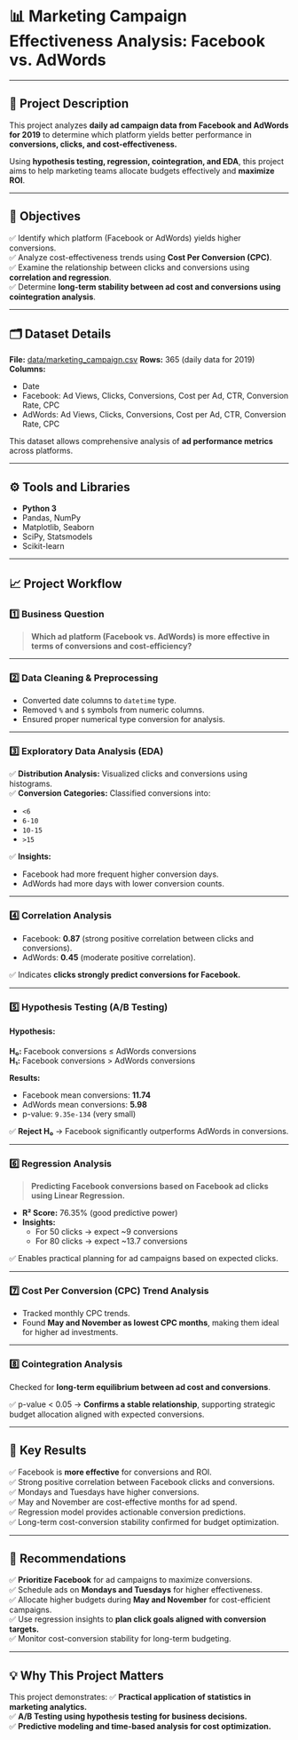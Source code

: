 # 📊 Marketing Campaign Effectiveness Analysis: Facebook vs. AdWords

---

## 📝 Project Description

This project analyzes **daily ad campaign data from Facebook and AdWords for 2019** to determine which platform yields better performance in **conversions, clicks, and cost-effectiveness.**

Using **hypothesis testing, regression, cointegration, and EDA**, this project aims to help marketing teams allocate budgets effectively and **maximize ROI**.

---

## 🎯 Objectives

✅ Identify which platform (Facebook or AdWords) yields higher conversions.  
✅ Analyze cost-effectiveness trends using **Cost Per Conversion (CPC)**.  
✅ Examine the relationship between clicks and conversions using **correlation and regression**.  
✅ Determine **long-term stability between ad cost and conversions using cointegration analysis**.

---

## 🗂️ Dataset Details

**File:** [data/marketing_campaign.csv](data/marketing_campaign.csv)
**Rows:** 365 (daily data for 2019)  
**Columns:**
- Date
- Facebook: Ad Views, Clicks, Conversions, Cost per Ad, CTR, Conversion Rate, CPC
- AdWords: Ad Views, Clicks, Conversions, Cost per Ad, CTR, Conversion Rate, CPC

This dataset allows comprehensive analysis of **ad performance metrics** across platforms.

---

## ⚙️ Tools and Libraries

- **Python 3**
- Pandas, NumPy
- Matplotlib, Seaborn
- SciPy, Statsmodels
- Scikit-learn

---

## 📈 Project Workflow

### 1️⃣ Business Question
> **Which ad platform (Facebook vs. AdWords) is more effective in terms of conversions and cost-efficiency?**

---

### 2️⃣ Data Cleaning & Preprocessing
- Converted date columns to `datetime` type.
- Removed `%` and `$` symbols from numeric columns.
- Ensured proper numerical type conversion for analysis.

---

### 3️⃣ Exploratory Data Analysis (EDA)

✅ **Distribution Analysis:** Visualized clicks and conversions using histograms.  
✅ **Conversion Categories:** Classified conversions into:
- `<6`
- `6-10`
- `10-15`
- `>15`

✅ **Insights:**
- Facebook had more frequent higher conversion days.
- AdWords had more days with lower conversion counts.

---

### 4️⃣ Correlation Analysis

- Facebook: **0.87** (strong positive correlation between clicks and conversions).
- AdWords: **0.45** (moderate positive correlation).

✅ Indicates **clicks strongly predict conversions for Facebook.**

---

### 5️⃣ Hypothesis Testing (A/B Testing)

#### Hypothesis:
**H₀:** Facebook conversions ≤ AdWords conversions  
**H₁:** Facebook conversions > AdWords conversions

**Results:**
- Facebook mean conversions: **11.74**
- AdWords mean conversions: **5.98**
- p-value: `9.35e-134` (very small)

✅ **Reject H₀** → Facebook significantly outperforms AdWords in conversions.

---

### 6️⃣ Regression Analysis

> **Predicting Facebook conversions based on Facebook ad clicks using Linear Regression.**

- **R² Score:** 76.35% (good predictive power)
- **Insights:**
  - For 50 clicks → expect ~9 conversions
  - For 80 clicks → expect ~13.7 conversions

✅ Enables practical planning for ad campaigns based on expected clicks.

---

### 7️⃣ Cost Per Conversion (CPC) Trend Analysis

- Tracked monthly CPC trends.
- Found **May and November as lowest CPC months**, making them ideal for higher ad investments.

---

### 8️⃣ Cointegration Analysis

Checked for **long-term equilibrium between ad cost and conversions**.

✅ p-value < 0.05 → **Confirms a stable relationship**, supporting strategic budget allocation aligned with expected conversions.

---

## 🚀 Key Results

✅ Facebook is **more effective** for conversions and ROI.  
✅ Strong positive correlation between Facebook clicks and conversions.  
✅ Mondays and Tuesdays have higher conversions.  
✅ May and November are cost-effective months for ad spend.  
✅ Regression model provides actionable conversion predictions.  
✅ Long-term cost-conversion stability confirmed for budget optimization.

---

## 🩶 Recommendations

✅ **Prioritize Facebook** for ad campaigns to maximize conversions.  
✅ Schedule ads on **Mondays and Tuesdays** for higher effectiveness.  
✅ Allocate higher budgets during **May and November** for cost-efficient campaigns.  
✅ Use regression insights to **plan click goals aligned with conversion targets.**  
✅ Monitor cost-conversion stability for long-term budgeting.

---

## 💡 Why This Project Matters

This project demonstrates:
✅ **Practical application of statistics in marketing analytics.**  
✅ **A/B Testing using hypothesis testing for business decisions.**  
✅ **Predictive modeling and time-based analysis for cost optimization.**
